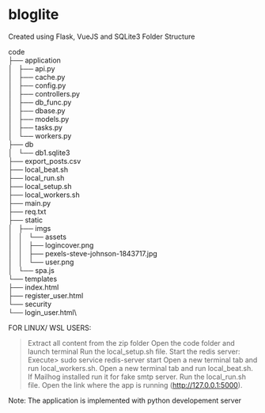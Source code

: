 # bloglite

Created using Flask, VueJS and SQLite3
Folder Structure

code\
├── application\
│   ├── api.py\
│   ├── cache.py\
│   ├── config.py\
│   ├── controllers.py\
│   ├── db_func.py\
│   ├── dbase.py\
│   ├── models.py\
│   ├── tasks.py\
│   └── workers.py\
├── db\
│   └── db1.sqlite3\
├── export_posts.csv\
├── local_beat.sh\
├── local_run.sh\
├── local_setup.sh\
├── local_workers.sh\
├── main.py\
├── req.txt\
├── static\
│   ├── imgs\
│   │   └── assets\
│   │       ├── logincover.png\
│   │       ├── pexels-steve-johnson-1843717.jpg\
│   │       └── user.png\
│   └── spa.js\
└── templates\
    ├── index.html\
    ├── register_user.html\
    └── security\
        └── login_user.html\

FOR LINUX/ WSL USERS:
> Extract all content from the zip folder
> Open the code folder and launch terminal
> Run the local_setup.sh file.
> Start the redis server: Execute> sudo service redis-server start
> Open a new terminal tab and run local_workers.sh.
> Open a new terminal tab and run local_beat.sh.
> If Mailhog installed run it for fake smtp server.
> Run the local_run.sh file. Open the link where the app is running (http://127.0.0.1:5000).

Note: The application is implemented with python developement server

